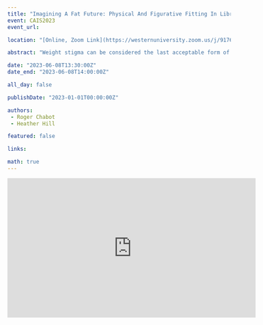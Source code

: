 ```yaml
---
title: "Imagining A Fat Future: Physical And Figurative Fitting In Libraries"
event: CAIS2023
event_url: 

location: "[Online, Zoom Link](https://westernuniversity.zoom.us/j/91763770204)"

abstract: "Weight stigma can be considered the last acceptable form of discrimination. This work examines the reasons why fat concerns should be undertaken by the discipline of LIS and the profession of librarianship. In imagining a fat future, we offer a call-to-action for fat scholars to centre their fat epistemology and to take up the methods of the discipline of fat studies. In conclusion, we offer an introduction to our research agenda in this area."

date: "2023-06-08T13:30:00Z"
date_end: "2023-06-08T14:00:00Z"

all_day: false

publishDate: "2023-01-01T00:00:00Z"

authors:
 - Roger Chabot
 - Heather Hill

featured: false

links:

math: true
---
```


<iframe width="560" height="315" src="https://www.youtube.com/embed/56xYxDtvnTc" title="YouTube video player" frameborder="0" allow="accelerometer; autoplay; clipboard-write; encrypted-media; gyroscope; picture-in-picture; web-share" allowfullscreen></iframe>
